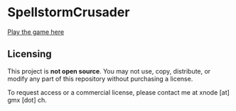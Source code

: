 # SpellstormCrusader
[Play the game here](https://oliveramstutz.github.io/SpellstormCrusader/)

## Licensing

This project is **not open source**. You may not use, copy, distribute, or modify any part of this repository without purchasing a license.

To request access or a commercial license, please contact me at xnode [at] gmx [dot] ch.
